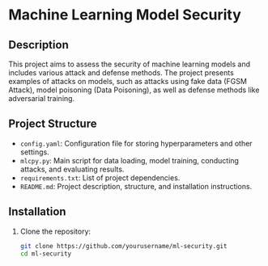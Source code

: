 # Machine Learning Model Security

## Description

This project aims to assess the security of machine learning models and includes various attack and defense methods. The project presents examples of attacks on models, such as attacks using fake data (FGSM Attack), model poisoning (Data Poisoning), as well as defense methods like adversarial training.

## Project Structure

- `config.yaml`: Configuration file for storing hyperparameters and other settings.
- `mlcpy.py`: Main script for data loading, model training, conducting attacks, and evaluating results.
- `requirements.txt`: List of project dependencies.
- `README.md`: Project description, structure, and installation instructions.

## Installation

1. Clone the repository:

   ```bash
   git clone https://github.com/yourusername/ml-security.git
   cd ml-security

